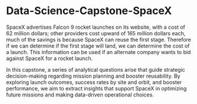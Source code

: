 # Data-Science-Capstone-SpaceX

SpaceX advertises Falcon 9 rocket launches on its website, with a cost of 62 million dollars; other providers cost upward of 165 million dollars each, much of the savings is because SpaceX can reuse the first stage. Therefore if we can determine if the first stage will land, we can determine the cost of a launch. This information can be used if an alternate company wants to bid against SpaceX for a rocket launch.

In this capstone, a series of analytical questions arise that guide strategic decision-making regarding mission planning and booster reusability. By exploring launch outcomes, success rates by site and orbit, and booster performance, we aim to extract insights that support SpaceX in optimizing future missions and making data-driven operational choices.
